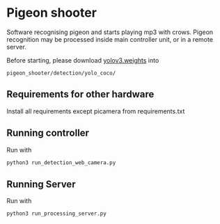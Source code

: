 # Pigeon shooter
Software recognising pigeon and starts playing mp3 with crows.
Pigeon recognition may be processed inside main controller unit,
or in a remote server.

Before starting, please download [yolov3.weights](https://drive.google.com/open?id=14X2x7W5tfJRTM7fntA74sGIrb-iaCTp2) into 
```
pigeon_shooter/detection/yolo_coco/
```
## Requirements for other hardware
Install all requirements except picamera from requirements.txt

## Running controller
Run with
 
```bash
python3 run_detection_web_camera.py
```

## Running Server
Run with 

```bash
python3 run_processing_server.py
```
